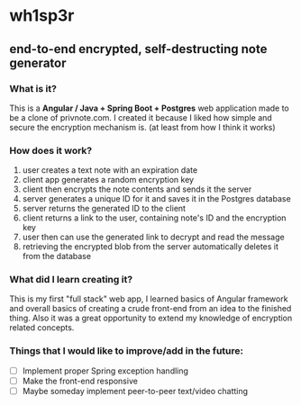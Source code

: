 # **wh1sp3r**
end-to-end encrypted, self-destructing note generator
---
### What is it?
This is a **Angular / Java + Spring Boot + Postgres** web application made to be a clone of privnote.com.
I created it because I liked how simple and secure the encryption mechanism is. (at least from how I think it works)
### How does it work?
1. user creates a text note with an expiration date
2. client app generates a random encryption key
3. client then encrypts the note contents and sends it the server
4. server generates a unique ID for it and saves it in the Postgres database
5. server returns the generated ID to the client
6. client returns a link to the user, containing note's ID and the encryption key 
7. user then can use the generated link to decrypt and read the message
8. retrieving the encrypted blob from the server automatically deletes it from the database

### What did I learn creating it?
This is my first "full stack" web app, I learned basics of Angular framework and overall basics of creating a crude front-end from an idea to the finished thing. Also it was a great opportunity to extend my knowledge of encryption related concepts.

### Things that I would like to improve/add in the future:
- [ ] Implement proper Spring exception handling
- [ ] Make the front-end responsive
- [ ] Maybe someday implement peer-to-peer text/video chatting
